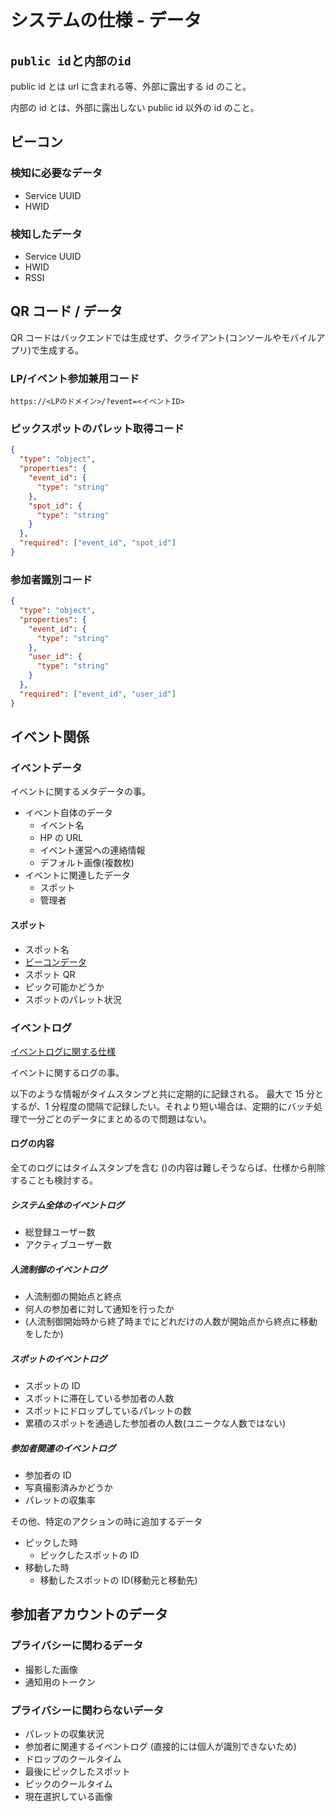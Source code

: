 # システムの仕様 - データ

## `public id`と`内部のid`

public id とは url に含まれる等、外部に露出する id のこと。

内部の id とは、外部に露出しない public id 以外の id のこと。

## ビーコン

### 検知に必要なデータ

- Service UUID
- HWID

### 検知したデータ

- Service UUID
- HWID
- RSSI

## QR コード / データ

QR コードはバックエンドでは生成せず、クライアント(コンソールやモバイルアプリ)で生成する。

### LP/イベント参加兼用コード

`https://<LPのドメイン>/?event=<イベントID>`

### ピックスポットのパレット取得コード

```JSON
{
  "type": "object",
  "properties": {
    "event_id": {
      "type": "string"
    },
    "spot_id": {
      "type": "string"
    }
  },
  "required": ["event_id", "spot_id"]
}
```

### 参加者識別コード

```JSON
{
  "type": "object",
  "properties": {
    "event_id": {
      "type": "string"
    },
    "user_id": {
      "type": "string"
    }
  },
  "required": ["event_id", "user_id"]
}
```

## イベント関係

### イベントデータ

イベントに関するメタデータの事。

- イベント自体のデータ
  - イベント名
  - HP の URL
  - イベント運営への連絡情報
  - デフォルト画像(複数枚)
- イベントに関連したデータ
  - スポット
  - 管理者

#### スポット

- スポット名
- [ビーコンデータ](#ビーコン)
- スポット QR
- ピック可能かどうか
- スポットのパレット状況

### イベントログ

[イベントログに関する仕様](./event_log.md)

イベントに関するログの事。

以下のような情報がタイムスタンプと共に定期的に記録される。
最大で 15 分とするが、1 分程度の間隔で記録したい。それより短い場合は、定期的にバッチ処理で一分ごとのデータにまとめるので問題はない。

#### ログの内容

全てのログにはタイムスタンプを含む
()の内容は難しそうならば、仕様から削除することも検討する。

##### システム全体のイベントログ

- 総登録ユーザー数
- アクティブユーザー数

##### 人流制御のイベントログ

- 人流制御の開始点と終点
- 何人の参加者に対して通知を行ったか
- (人流制御開始時から終了時までにどれだけの人数が開始点から終点に移動をしたか)

##### スポットのイベントログ

- スポットの ID
- スポットに滞在している参加者の人数
- スポットにドロップしているパレットの数
- 累積のスポットを通過した参加者の人数(ユニークな人数ではない)

##### 参加者関連のイベントログ

- 参加者の ID
- 写真撮影済みかどうか
- パレットの収集率

その他、特定のアクションの時に追加するデータ

- ピックした時
  - ピックしたスポットの ID
- 移動した時
  - 移動したスポットの ID(移動元と移動先)

## 参加者アカウントのデータ

### プライバシーに関わるデータ

- 撮影した画像
- 通知用のトークン

### プライバシーに関わらないデータ

- パレットの収集状況
- 参加者に関連するイベントログ
  (直接的には個人が識別できないため)
- ドロップのクールタイム
- 最後にピックしたスポット
- ピックのクールタイム
- 現在選択している画像
